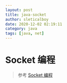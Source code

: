 ```yaml
---
layout: post
title: java-socket
author: sleticalboy
date: 2020-12-02 02:19:11
category: java
tags: [java, net]
---
```


# Socket 编程
> 参考 [Socket 编程](https://www.cnblogs.com/yiwangzhibujian/p/7107785.html)
